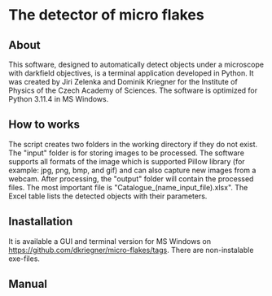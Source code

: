# The detector of micro flakes

## About
This software, designed to automatically detect objects under a microscope with darkfield objectives, is a terminal application developed in Python. It was created by Jiri Zelenka and Dominik Kriegner for the Institute of Physics of the Czech Academy of Sciences. The software is optimized for Python 3.11.4 in MS Windows.

## How to works
The script creates two folders in the working directory if they do not exist. The "input" folder is for storing images to be processed. The software supports all formats of the image which is supported Pillow library (for example: jpg, png, bmp, and gif) and can also capture new images from a webcam. After processing, the "output" folder will contain the processed files. The most important file is "Catalogue_(name_input_file).xlsx". The Excel table lists the detected objects with their parameters.

## Inastallation
It is available a GUI and terminal version for MS Windows on https://github.com/dkriegner/micro-flakes/tags. There are non-instalable exe-files.

## Manual

## 